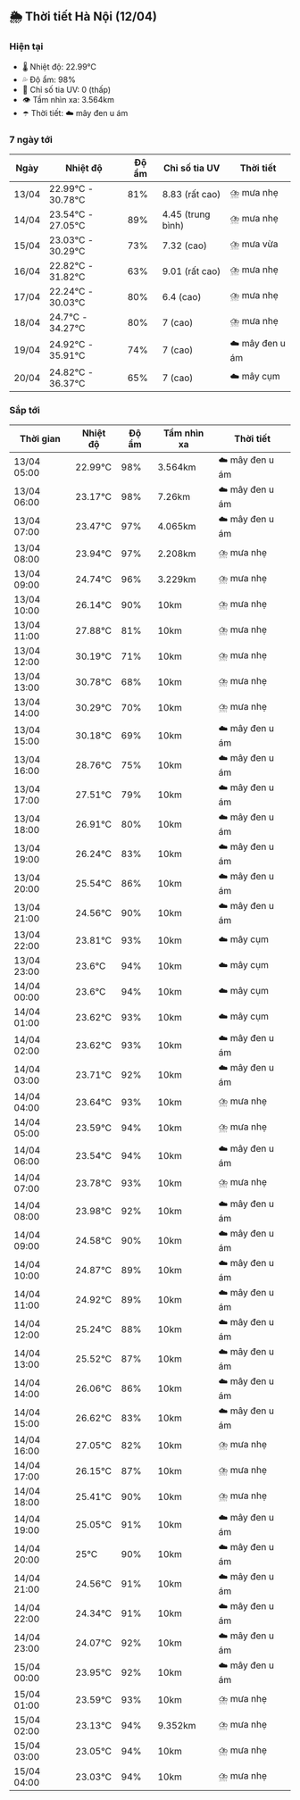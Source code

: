 ## 🌦️ Thời tiết Hà Nội (12/04)

### Hiện tại

- 🌡️ Nhiệt độ: 22.99℃
- 💦 Độ ẩm: 98%
- 🌟 Chỉ số tia UV: 0 (thấp)
- 👁️ Tầm nhìn xa: 3.564km
- ☂️ Thời tiết: ☁️ mây đen u ám

### 7 ngày tới

| Ngày | Nhiệt độ | Độ ẩm | Chỉ số tia UV | Thời tiết |
| --- | --- | --- | --- | --- |
| 13/04 | 22.99℃ - 30.78℃ | 81% | 8.83 (rất cao) | ⛈️ mưa nhẹ |
| 14/04 | 23.54℃ - 27.05℃ | 89% | 4.45 (trung bình) | ⛈️ mưa nhẹ |
| 15/04 | 23.03℃ - 30.29℃ | 73% | 7.32 (cao) | ⛈️ mưa vừa |
| 16/04 | 22.82℃ - 31.82℃ | 63% | 9.01 (rất cao) | ⛈️ mưa nhẹ |
| 17/04 | 22.24℃ - 30.03℃ | 80% | 6.4 (cao) | ⛈️ mưa nhẹ |
| 18/04 | 24.7℃ - 34.27℃ | 80% | 7 (cao) | ⛈️ mưa nhẹ |
| 19/04 | 24.92℃ - 35.91℃ | 74% | 7 (cao) | ☁️ mây đen u ám |
| 20/04 | 24.82℃ - 36.37℃ | 65% | 7 (cao) | ☁️ mây cụm |

### Sắp tới

| Thời gian | Nhiệt độ | Độ ẩm | Tầm nhìn xa | Thời tiết |
| --- | --- | --- | --- | --- |
| 13/04 05:00 | 22.99℃ | 98% | 3.564km | ☁️ mây đen u ám |
| 13/04 06:00 | 23.17℃ | 98% | 7.26km | ☁️ mây đen u ám |
| 13/04 07:00 | 23.47℃ | 97% | 4.065km | ☁️ mây đen u ám |
| 13/04 08:00 | 23.94℃ | 97% | 2.208km | ⛈️ mưa nhẹ |
| 13/04 09:00 | 24.74℃ | 96% | 3.229km | ⛈️ mưa nhẹ |
| 13/04 10:00 | 26.14℃ | 90% | 10km | ⛈️ mưa nhẹ |
| 13/04 11:00 | 27.88℃ | 81% | 10km | ⛈️ mưa nhẹ |
| 13/04 12:00 | 30.19℃ | 71% | 10km | ⛈️ mưa nhẹ |
| 13/04 13:00 | 30.78℃ | 68% | 10km | ⛈️ mưa nhẹ |
| 13/04 14:00 | 30.29℃ | 70% | 10km | ⛈️ mưa nhẹ |
| 13/04 15:00 | 30.18℃ | 69% | 10km | ☁️ mây đen u ám |
| 13/04 16:00 | 28.76℃ | 75% | 10km | ☁️ mây đen u ám |
| 13/04 17:00 | 27.51℃ | 79% | 10km | ☁️ mây đen u ám |
| 13/04 18:00 | 26.91℃ | 80% | 10km | ☁️ mây đen u ám |
| 13/04 19:00 | 26.24℃ | 83% | 10km | ☁️ mây đen u ám |
| 13/04 20:00 | 25.54℃ | 86% | 10km | ☁️ mây đen u ám |
| 13/04 21:00 | 24.56℃ | 90% | 10km | ☁️ mây đen u ám |
| 13/04 22:00 | 23.81℃ | 93% | 10km | ☁️ mây cụm |
| 13/04 23:00 | 23.6℃ | 94% | 10km | ☁️ mây cụm |
| 14/04 00:00 | 23.6℃ | 94% | 10km | ☁️ mây cụm |
| 14/04 01:00 | 23.62℃ | 93% | 10km | ☁️ mây cụm |
| 14/04 02:00 | 23.62℃ | 93% | 10km | ☁️ mây đen u ám |
| 14/04 03:00 | 23.71℃ | 92% | 10km | ☁️ mây đen u ám |
| 14/04 04:00 | 23.64℃ | 93% | 10km | ⛈️ mưa nhẹ |
| 14/04 05:00 | 23.59℃ | 94% | 10km | ⛈️ mưa nhẹ |
| 14/04 06:00 | 23.54℃ | 94% | 10km | ☁️ mây đen u ám |
| 14/04 07:00 | 23.78℃ | 93% | 10km | ⛈️ mưa nhẹ |
| 14/04 08:00 | 23.98℃ | 92% | 10km | ☁️ mây đen u ám |
| 14/04 09:00 | 24.58℃ | 90% | 10km | ☁️ mây đen u ám |
| 14/04 10:00 | 24.87℃ | 89% | 10km | ☁️ mây đen u ám |
| 14/04 11:00 | 24.92℃ | 89% | 10km | ☁️ mây đen u ám |
| 14/04 12:00 | 25.24℃ | 88% | 10km | ☁️ mây đen u ám |
| 14/04 13:00 | 25.52℃ | 87% | 10km | ☁️ mây đen u ám |
| 14/04 14:00 | 26.06℃ | 86% | 10km | ☁️ mây đen u ám |
| 14/04 15:00 | 26.62℃ | 83% | 10km | ☁️ mây đen u ám |
| 14/04 16:00 | 27.05℃ | 82% | 10km | ⛈️ mưa nhẹ |
| 14/04 17:00 | 26.15℃ | 87% | 10km | ⛈️ mưa nhẹ |
| 14/04 18:00 | 25.41℃ | 90% | 10km | ⛈️ mưa nhẹ |
| 14/04 19:00 | 25.05℃ | 91% | 10km | ☁️ mây đen u ám |
| 14/04 20:00 | 25℃ | 90% | 10km | ☁️ mây đen u ám |
| 14/04 21:00 | 24.56℃ | 91% | 10km | ☁️ mây đen u ám |
| 14/04 22:00 | 24.34℃ | 91% | 10km | ☁️ mây đen u ám |
| 14/04 23:00 | 24.07℃ | 92% | 10km | ☁️ mây đen u ám |
| 15/04 00:00 | 23.95℃ | 92% | 10km | ☁️ mây đen u ám |
| 15/04 01:00 | 23.59℃ | 93% | 10km | ⛈️ mưa nhẹ |
| 15/04 02:00 | 23.13℃ | 94% | 9.352km | ⛈️ mưa nhẹ |
| 15/04 03:00 | 23.05℃ | 94% | 10km | ⛈️ mưa nhẹ |
| 15/04 04:00 | 23.03℃ | 94% | 10km | ⛈️ mưa nhẹ |
